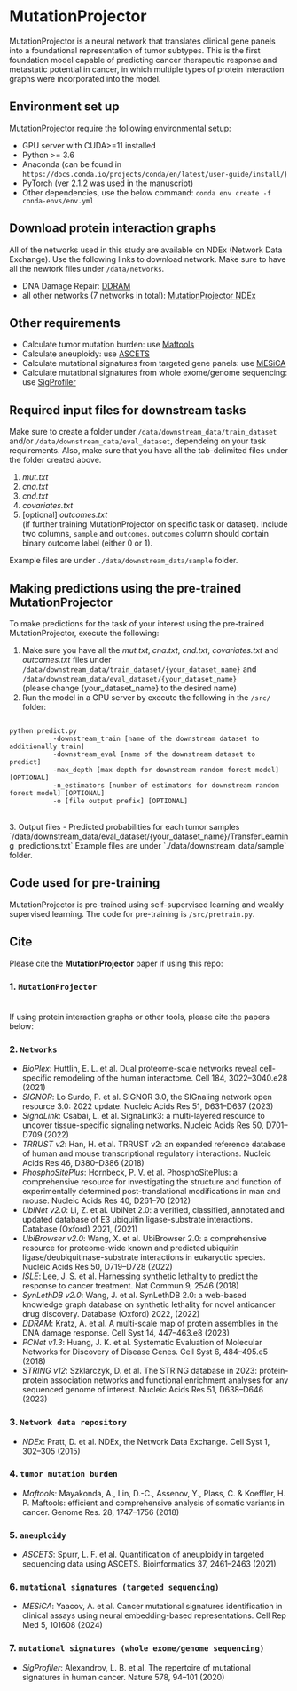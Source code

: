 # MutationProjector
MutationProjector is a neural network that translates clinical gene panels into a foundational representation of tumor subtypes. This is the first foundation model capable of predicting cancer therapeutic response and metastatic potential in cancer, in which multiple types of protein interaction graphs were incorporated into the model. 

## Environment set up
MutationProjector require the following environmental setup:
- GPU server with CUDA>=11 installed
- Python >= 3.6
- Anaconda (can be found in `https://docs.conda.io/projects/conda/en/latest/user-guide/install/`)
- PyTorch (ver 2.1.2 was used in the manuscript)
- Other dependencies, use the below command:
`conda env create -f conda-envs/env.yml`

## Download protein interaction graphs
All of the networks used in this study are available on NDEx (Network Data Exchange).
Use the following links to download network. Make sure to have all the newtork files under `/data/networks`.
- DNA Damage Repair: [DDRAM](https://www.ndexbio.org/viewer/networks/748395aa-0abd-11ec-b666-0ac135e8bacf)
- all other networks (7 networks in total): [MutationProjector NDEx](https://www.ndexbio.org/#/networkset/c84a818c-252c-11f0-9806-005056ae3c32?accesskey=503563dfc8742d58e96b755a1355978a0ca8a9d4737bfd403fc2ebabe51780e3)


## Other requirements
- Calculate tumor mutation burden: use [Maftools](https://www.bioconductor.org/packages/release/bioc/html/maftools.html)
- Calculate aneuploidy: use [ASCETS](https://github.com/beroukhim-lab/ascets)
- Calculate mutational signatures from targeted gene panels: use [MESiCA](https://pmc.ncbi.nlm.nih.gov/articles/PMC11228799/)
- Calculate mutational signatures from whole exome/genome sequencing: use [SigProfiler](https://cancer.sanger.ac.uk/signatures/tools/)



## Required input files for downstream tasks
Make sure to create a folder under `/data/downstream_data/train_dataset` and/or `/data/downstream_data/eval_dataset`, dependeing on your task requirements.
Also, make sure that you have all the tab-delimited files under the folder created above. 
1. *mut.txt*
2. *cna.txt*
3. *cnd.txt*
4. *covariates.txt*
5. [optional] *outcomes.txt*<br>(if further training MutationProjector on specific task or dataset). Include two columns, `sample` and `outcomes`. `outcomes` column should contain binary outcome label (either 0 or 1). 


Example files are under `./data/downstream_data/sample` folder.




## Making predictions using the pre-trained MutationProjector
To make predictions for the task of your interest using the pre-trained MutationProjector, execute the following:
1. Make sure you have all the *mut.txt*, *cna.txt*, *cnd.txt*, *covariates.txt* and *outcomes.txt* files under `/data/downstream_data/train_dataset/{your_dataset_name}` and `/data/downstream_data/eval_dataset/{your_dataset_name}`<br>
(please change {your_dataset_name} to the desired name)<br>
2. Run the model in a GPU server by execute the following in the `/src/` folder:<br>
<pre><code>
python predict.py 
		   -downstream_train [name of the downstream dataset to additionally train] 
		   -downstream_eval [name of the downstream dataset to predict] 
		   -max_depth [max depth for downstream random forest model] [OPTIONAL] 
		   -n_estimators [number of estimators for downstream random forest model] [OPTIONAL] 
		   -o [file output prefix] [OPTIONAL]  
</pre></code>
<br>				   
3. Output files 
- Predicted probabilities for each tumor samples<br>
`/data/downstream_data/eval_dataset/{your_dataset_name}/TransferLearning_predictions.txt`
Example files are under `./data/downstream_data/sample` folder.

## Code used for pre-training
MutationProjector is pre-trained using self-supervised learning and weakly supervised learning. 
The code for pre-training is `/src/pretrain.py`.


## Cite
Please cite the **MutationProjector** paper if using this repo:
### 1. `MutationProjector`<br><br>
If using protein interaction graphs or other tools, please cite the papers below:<br>
### 2. `Networks`
- *BioPlex*: Huttlin, E. L. et al. Dual proteome-scale networks reveal cell-specific remodeling of the human interactome. Cell 184, 3022–3040.e28 (2021)
- *SIGNOR*: Lo Surdo, P. et al. SIGNOR 3.0, the SIGnaling network open resource 3.0: 2022 update. Nucleic Acids Res 51, D631–D637 (2023)
- *SignaLink*: Csabai, L. et al. SignaLink3: a multi-layered resource to uncover tissue-specific signaling networks. Nucleic Acids Res 50, D701–D709 (2022)
- *TRRUST v2*: Han, H. et al. TRRUST v2: an expanded reference database of human and mouse transcriptional regulatory interactions. Nucleic Acids Res 46, D380–D386 (2018)
- *PhosphoSitePlus*: Hornbeck, P. V. et al. PhosphoSitePlus: a comprehensive resource for investigating the structure and function of experimentally determined post-translational modifications in man and mouse. Nucleic Acids Res 40, D261–70 (2012)
- *UbiNet v2.0*: Li, Z. et al. UbiNet 2.0: a verified, classified, annotated and updated database of E3 ubiquitin ligase-substrate interactions. Database (Oxford) 2021, (2021)
- *UbiBrowser v2.0*: Wang, X. et al. UbiBrowser 2.0: a comprehensive resource for proteome-wide known and predicted ubiquitin ligase/deubiquitinase-substrate interactions in eukaryotic species. Nucleic Acids Res 50, D719–D728 (2022)
- *ISLE*: Lee, J. S. et al. Harnessing synthetic lethality to predict the response to cancer treatment. Nat Commun 9, 2546 (2018)
- *SynLethDB v2.0*: Wang, J. et al. SynLethDB 2.0: a web-based knowledge graph database on synthetic lethality for novel anticancer drug discovery. Database (Oxford) 2022, (2022)
- *DDRAM*: Kratz, A. et al. A multi-scale map of protein assemblies in the DNA damage response. Cell Syst 14, 447–463.e8 (2023)
- *PCNet v1.3*: Huang, J. K. et al. Systematic Evaluation of Molecular Networks for Discovery of Disease Genes. Cell Syst 6, 484–495.e5 (2018)
- *STRING v12*: Szklarczyk, D. et al. The STRING database in 2023: protein-protein association networks and functional enrichment analyses for any sequenced genome of interest. Nucleic Acids Res 51, D638–D646 (2023)<br>
### 3. `Network data repository`
- *NDEx*: Pratt, D. et al. NDEx, the Network Data Exchange. Cell Syst 1, 302–305 (2015)<br>
### 4. `tumor mutation burden`
- *Maftools*: Mayakonda, A., Lin, D.-C., Assenov, Y., Plass, C. & Koeffler, H. P. Maftools: efficient and comprehensive analysis of somatic variants in cancer. Genome Res. 28, 1747–1756 (2018)<br>
### 5. `aneuploidy`
- *ASCETS*: Spurr, L. F. et al. Quantification of aneuploidy in targeted sequencing data using ASCETS. Bioinformatics 37, 2461–2463 (2021)<br>
### 6. `mutational signatures (targeted sequencing)`
- *MESiCA*: Yaacov, A. et al. Cancer mutational signatures identification in clinical assays using neural embedding-based representations. Cell Rep Med 5, 101608 (2024)<br>
### 7. `mutational signatures (whole exome/genome sequencing)`
- *SigProfiler*: Alexandrov, L. B. et al. The repertoire of mutational signatures in human cancer. Nature 578, 94–101 (2020)
